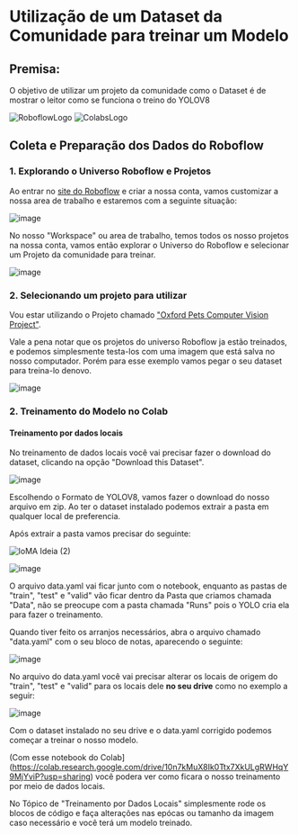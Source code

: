 # Utilização de um Dataset da Comunidade para treinar um Modelo

## Premisa:

O objetivo de utilizar um projeto da comunidade como o Dataset é de mostrar o leitor como se funciona o treino do YOLOV8

![RoboflowLogo](https://github.com/Datahuntl/VComputacional/assets/103469153/12810202-022d-4684-b362-615670efa010)
![ColabsLogo](https://github.com/Datahuntl/VComputacional/assets/103469153/4d0775da-7d6a-4c09-80ba-c3e63b24555c)

## Coleta e Preparação dos Dados do Roboflow

### 1. Explorando o Universo Roboflow e Projetos

Ao entrar no [site do Roboflow](https://roboflow.com/) e criar a nossa conta, vamos customizar a nossa area de trabalho e estaremos com a seguinte situação:

![image](https://github.com/Datahuntl/VComputacional/assets/103469153/e9f98b80-b46b-4010-bb1f-9005b6c0f281)

No nosso "Workspace" ou area de trabalho, temos todos os nosso projetos na nossa conta, vamos então explorar o Universo do Roboflow e selecionar um Projeto da comunidade para treinar.

![image](https://github.com/Datahuntl/VComputacional/assets/103469153/f5579e1d-679f-459c-93e9-de3449aa6605)

### 2. Selecionando um projeto para utilizar

Vou estar utilizando o Projeto chamado ["Oxford Pets Computer Vision Project"](https://universe.roboflow.com/brad-dwyer/oxford-pets).

Vale a pena notar que os projetos do universo Roboflow ja estão treinados, e podemos simplesmente testa-los com uma imagem que está salva no nosso computador. Porém para esse exemplo vamos pegar o seu dataset para treina-lo denovo.

![image](https://github.com/Datahuntl/VComputacional/assets/103469153/a6ada132-c622-46aa-8804-4882d34aaa20)

### 2. Treinamento do Modelo no Colab

   #### Treinamento por dados locais

No treinamento de dados locais você vai precisar fazer o download do dataset, clicando na opção "Download this Dataset".

![image](https://github.com/Datahuntl/VComputacional/assets/103469153/9bc1b772-c164-4d75-9e54-da137a1e3367)

Escolhendo o Formato de YOLOV8, vamos fazer o download do nosso arquivo em zip. Ao ter o dataset instalado podemos extrair a pasta em qualquer local de preferencia.

Após extrair a pasta vamos precisar do seguinte:

![IoMA Ideia (2)](https://github.com/Datahuntl/VComputacional/assets/103469153/2026bb51-78c4-4219-ad6e-cf1beace3ddf)

![image](https://github.com/Datahuntl/VComputacional/assets/103469153/c7bbc184-fbb5-4f91-9f1f-37e2f6e00087)

O arquivo data.yaml vai ficar junto com o notebook, enquanto as pastas de "train", "test" e "valid" vão ficar dentro da Pasta que criamos chamada "Data", não se preocupe com a pasta chamada "Runs" pois o YOLO cria ela para fazer o treinamento.

Quando tiver feito os arranjos necessários, abra o arquivo chamado "data.yaml" com o seu bloco de notas, aparecendo o seguinte:

![image](https://github.com/Datahuntl/VComputacional/assets/103469153/d591044b-3ba7-4d1f-975b-2034a1e525d4)

No arquivo do data.yaml você vai precisar alterar os locais de origem do "train", "test" e "valid" para os locais dele **no seu drive** como no exemplo a seguir:

![image](https://github.com/Datahuntl/VComputacional/assets/103469153/8cbc0b85-2553-4a56-be6a-abaef3834570)

Com o dataset instalado no seu drive e o data.yaml corrigido podemos começar a treinar o nosso modelo.

(Com esse notebook do Colab](https://colab.research.google.com/drive/10n7kMuX8Ik0Ttx7XkULgRWHqY9MjYviP?usp=sharing) você podera ver como ficara o nosso treinamento por meio de dados locais.

No Tópico de "Treinamento por Dados Locais" simplesmente rode os blocos de código e faça alterações nas epócas ou tamanho da imagem caso necessário e você terá um modelo treinado.
